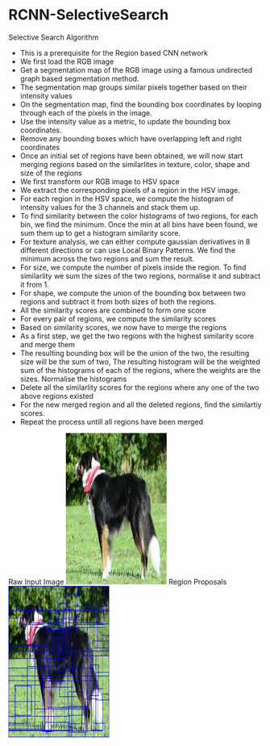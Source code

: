 # RCNN-SelectiveSearch

Selective Search Algorithm 
* This is a prerequisite for the Region based CNN network
* We first load the RGB image
* Get a segmentation map of the RGB image using a famous undirected graph based segmentation method.
* The segmentation map groups similar pixels together based on their intensity values
* On the segmentation map, find the bounding box coordinates by looping through each of the pixels in the image.
* Use the intensity value as a metric, to update the bounding box coordinates.
* Remove any bounding boxes which have overlapping left and right coordinates
* Once an initial set of regions have been obtained, we will now start merging regions based on the similarlites in texture, color, shape and size of the regions
* We first transform our RGB image to HSV space
* We extract the corresponding pixels of a region in the HSV image.
* For each region in the HSV space, we compute the histogram of intensity values for the 3 channels and stack them up.
* To find similarity between the color histograms of two regions, for each bin, we find the minimum. Once the min at all bins have been found, we sum them up to get a histogram similarity score. 
* For texture analysis, we can either compute gaussian derivatives in 8 different directions or can use Local Binary Patterns. We find the minimum across the two regions and sum the result.
* For size, we compute the number of pixels inside the region. To find similarlity we sum the sizes of the two regions, normalise it and subtract it from 1.
* For shape, we compute the union of the bounding box between two regions and subtract it from both sizes of both the regions. 
* All the similarity scores are combined to form one score
* For every pair of regions, we compute the similarity scores
* Based on similarity scores, we now have to merge the regions
* As a first step, we get the two regions with the highest similarity score and merge them
* The resulting bounding box will be the union of the two, the resulting size will be the sum of two, The resulting histogram will be the weighted sum of the histograms of each of the regions, where the weights are the sizes. Normalise the histograms
* Delete all the similarlity scores for the regions where any one of the two above regions existed
* For the new merged region and all the deleted regions, find the similartiy scores. 
* Repeat the process untill all regions have been merged

Raw Input Image
 <img src="https://github.com/soumilchugh/RCNN-SelectiveSearch/blob/master/dog.jpg" height="300" width="200">
 Region Proposals
  <img src="https://github.com/soumilchugh/RCNN-SelectiveSearch/blob/master/output.jpg" height="300" width="200">
